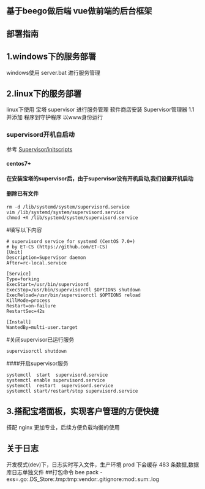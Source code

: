 ## 基于beego做后端 vue做前端的后台框架

## 部署指南

## 1.windows下的服务部署 ##

windows使用 server.bat 进行服务管理
## 2.linux下的服务部署
linux下使用 宝塔 supervisor 进行服务管理 
软件商店安装 Supervisor管理器 1.1 并添加 程序到守护程序 以www身份运行
### supervisord开机自启动
参考 [Supervisor/initscripts](https://github.com/Supervisor/initscripts)

#### centos7+
#### 在安装宝塔的supervisor后，由于supervisor没有开机启动,我们设置开机启动
#### 删除已有文件
```
rm -d /lib/systemd/system/supervisord.service
vim /lib/systemd/system/supervisord.service
chmod +X /lib/systemd/system/supervisord.service
```
#填写以下内容
```
# supervisord service for systemd (CentOS 7.0+)
# by ET-CS (https://github.com/ET-CS)
[Unit]
Description=Supervisor daemon
After=rc-local.service

[Service]
Type=forking
ExecStart=/usr/bin/supervisord
ExecStop=/usr/bin/supervisorctl $OPTIONS shutdown
ExecReload=/usr/bin/supervisorctl $OPTIONS reload
KillMode=process
Restart=on-failure
RestartSec=42s

[Install]
WantedBy=multi-user.target
```
#关闭supervisor已运行服务
```shell script
supervisorctl shutdown
```

####开启supervisor服务
```shell script
systemctl  start  supervisord.service
systemctl enable supervisord.service
systemctl  restart  supervisord.service
systemctl start/restart/stop supervisord.service
```


## 3.搭配宝塔面板，实现客户管理的方便快捷 ##
搭配 nginx 更加专业，后续方便负载均衡的使用
## 关于日志 ##
开发模式(dev)下，日志实时写入文件，生产环境 prod 下会缓存 483 条数据,数据库日志单独文件
##打包命令
bee pack -exs=.go:.DS_Store:.tmp:tmp:vendor:.gitignore:mod:.sum:.log
